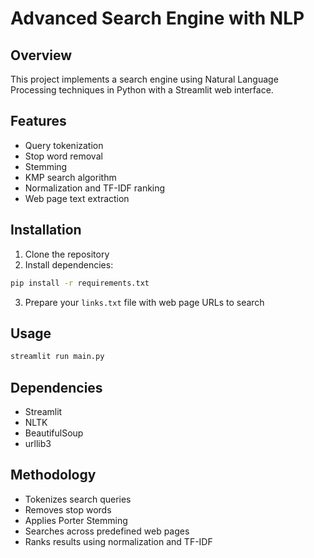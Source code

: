 # Advanced Search Engine with NLP

## Overview
This project implements a search engine using Natural Language Processing techniques in Python with a Streamlit web interface.

## Features
- Query tokenization
- Stop word removal
- Stemming
- KMP search algorithm
- Normalization and TF-IDF ranking
- Web page text extraction

## Installation

1. Clone the repository
2. Install dependencies:
```bash
pip install -r requirements.txt
```

3. Prepare your `links.txt` file with web page URLs to search

## Usage
```bash
streamlit run main.py
```

## Dependencies
- Streamlit
- NLTK
- BeautifulSoup
- urllib3

## Methodology
- Tokenizes search queries
- Removes stop words
- Applies Porter Stemming
- Searches across predefined web pages
- Ranks results using normalization and TF-IDF
